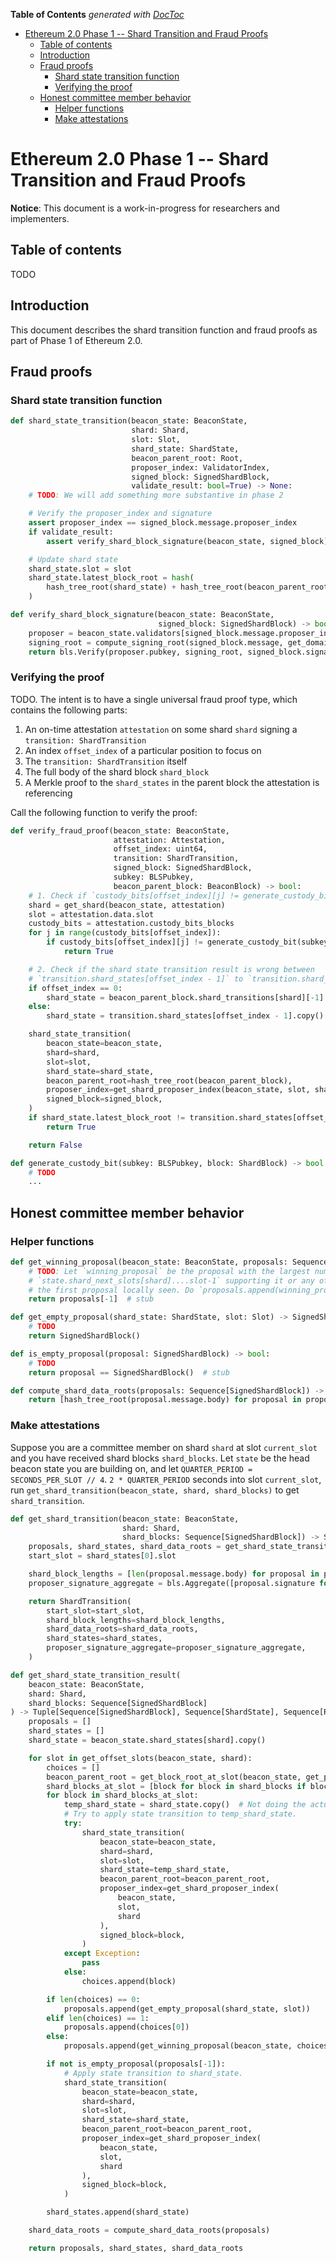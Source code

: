 <!-- START doctoc generated TOC please keep comment here to allow auto update -->
<!-- DON'T EDIT THIS SECTION, INSTEAD RE-RUN doctoc TO UPDATE -->
**Table of Contents**  *generated with [DocToc](https://github.com/thlorenz/doctoc)*

- [Ethereum 2.0 Phase 1 -- Shard Transition and Fraud Proofs](#ethereum-20-phase-1----shard-transition-and-fraud-proofs)
  - [Table of contents](#table-of-contents)
  - [Introduction](#introduction)
  - [Fraud proofs](#fraud-proofs)
    - [Shard state transition function](#shard-state-transition-function)
    - [Verifying the proof](#verifying-the-proof)
  - [Honest committee member behavior](#honest-committee-member-behavior)
    - [Helper functions](#helper-functions)
    - [Make attestations](#make-attestations)

<!-- END doctoc generated TOC please keep comment here to allow auto update -->

# Ethereum 2.0 Phase 1 -- Shard Transition and Fraud Proofs

**Notice**: This document is a work-in-progress for researchers and implementers.

## Table of contents

<!-- TOC -->

 TODO

<!-- /TOC -->

## Introduction

This document describes the shard transition function and fraud proofs as part of Phase 1 of Ethereum 2.0.

## Fraud proofs

### Shard state transition function

```python
def shard_state_transition(beacon_state: BeaconState,
                           shard: Shard,
                           slot: Slot,
                           shard_state: ShardState,
                           beacon_parent_root: Root,
                           proposer_index: ValidatorIndex,
                           signed_block: SignedShardBlock,
                           validate_result: bool=True) -> None:
    # TODO: We will add something more substantive in phase 2

    # Verify the proposer_index and signature
    assert proposer_index == signed_block.message.proposer_index
    if validate_result:
        assert verify_shard_block_signature(beacon_state, signed_block)

    # Update shard state
    shard_state.slot = slot
    shard_state.latest_block_root = hash(
        hash_tree_root(shard_state) + hash_tree_root(beacon_parent_root) + hash_tree_root(signed_block.message.body)
    )
```

```python
def verify_shard_block_signature(beacon_state: BeaconState,
                                 signed_block: SignedShardBlock) -> bool:
    proposer = beacon_state.validators[signed_block.message.proposer_index]
    signing_root = compute_signing_root(signed_block.message, get_domain(beacon_state, DOMAIN_SHARD_PROPOSAL))
    return bls.Verify(proposer.pubkey, signing_root, signed_block.signature)
```

### Verifying the proof

TODO. The intent is to have a single universal fraud proof type, which contains the following parts:

1. An on-time attestation `attestation` on some shard `shard` signing a `transition: ShardTransition`
2. An index `offset_index` of a particular position to focus on
3. The `transition: ShardTransition` itself
4. The full body of the shard block `shard_block`
5. A Merkle proof to the `shard_states` in the parent block the attestation is referencing

Call the following function to verify the proof:

```python
def verify_fraud_proof(beacon_state: BeaconState,
                       attestation: Attestation,
                       offset_index: uint64,
                       transition: ShardTransition,
                       signed_block: SignedShardBlock,
                       subkey: BLSPubkey,
                       beacon_parent_block: BeaconBlock) -> bool:
    # 1. Check if `custody_bits[offset_index][j] != generate_custody_bit(subkey, block_contents)` for any `j`.
    shard = get_shard(beacon_state, attestation)
    slot = attestation.data.slot
    custody_bits = attestation.custody_bits_blocks
    for j in range(custody_bits[offset_index]):
        if custody_bits[offset_index][j] != generate_custody_bit(subkey, signed_block):
            return True

    # 2. Check if the shard state transition result is wrong between
    # `transition.shard_states[offset_index - 1]` to `transition.shard_states[offset_index]`.
    if offset_index == 0:
        shard_state = beacon_parent_block.shard_transitions[shard][-1]
    else:
        shard_state = transition.shard_states[offset_index - 1].copy()  # Not doing the actual state updates here.

    shard_state_transition(
        beacon_state=beacon_state,
        shard=shard,
        slot=slot,
        shard_state=shard_state,
        beacon_parent_root=hash_tree_root(beacon_parent_block),
        proposer_index=get_shard_proposer_index(beacon_state, slot, shard),
        signed_block=signed_block,
    )
    if shard_state.latest_block_root != transition.shard_states[offset_index].data:
        return True

    return False
```

```python
def generate_custody_bit(subkey: BLSPubkey, block: ShardBlock) -> bool:
    # TODO
    ...
```

## Honest committee member behavior

### Helper functions

```python
def get_winning_proposal(beacon_state: BeaconState, proposals: Sequence[SignedShardBlock]) -> SignedShardBlock:
    # TODO: Let `winning_proposal` be the proposal with the largest number of total attestationsfrom slots in
    # `state.shard_next_slots[shard]....slot-1` supporting it or any of its descendants, breaking ties by choosing
    # the first proposal locally seen. Do `proposals.append(winning_proposal)`.
    return proposals[-1]  # stub
```

```python
def get_empty_proposal(shard_state: ShardState, slot: Slot) -> SignedShardBlock:
    # TODO
    return SignedShardBlock()
```

```python
def is_empty_proposal(proposal: SignedShardBlock) -> bool:
    # TODO
    return proposal == SignedShardBlock()  # stub
```

```python
def compute_shard_data_roots(proposals: Sequence[SignedShardBlock]) -> Sequence[Root]:
    return [hash_tree_root(proposal.message.body) for proposal in proposals]
```

### Make attestations

Suppose you are a committee member on shard `shard` at slot `current_slot` and you have received shard blocks `shard_blocks`. Let `state` be the head beacon state you are building on, and let `QUARTER_PERIOD = SECONDS_PER_SLOT // 4`. `2 * QUARTER_PERIOD` seconds into slot `current_slot`, run `get_shard_transition(beacon_state, shard, shard_blocks)` to get `shard_transition`.

```python
def get_shard_transition(beacon_state: BeaconState,
                         shard: Shard,
                         shard_blocks: Sequence[SignedShardBlock]) -> ShardTransition:
    proposals, shard_states, shard_data_roots = get_shard_state_transition_result(beacon_state, shard, shard_blocks)
    start_slot = shard_states[0].slot

    shard_block_lengths = [len(proposal.message.body) for proposal in proposals]
    proposer_signature_aggregate = bls.Aggregate([proposal.signature for proposal in proposals])

    return ShardTransition(
        start_slot=start_slot,
        shard_block_lengths=shard_block_lengths,
        shard_data_roots=shard_data_roots,
        shard_states=shard_states,
        proposer_signature_aggregate=proposer_signature_aggregate,
    )
```

```python
def get_shard_state_transition_result(
    beacon_state: BeaconState,
    shard: Shard,
    shard_blocks: Sequence[SignedShardBlock]
) -> Tuple[Sequence[SignedShardBlock], Sequence[ShardState], Sequence[Root]]:
    proposals = []
    shard_states = []
    shard_state = beacon_state.shard_states[shard].copy()

    for slot in get_offset_slots(beacon_state, shard):
        choices = []
        beacon_parent_root = get_block_root_at_slot(beacon_state, get_previous_slot(beacon_state.slot))
        shard_blocks_at_slot = [block for block in shard_blocks if block.message.slot == slot]
        for block in shard_blocks_at_slot:
            temp_shard_state = shard_state.copy()  # Not doing the actual state updates here.
            # Try to apply state transition to temp_shard_state.
            try:
                shard_state_transition(
                    beacon_state=beacon_state,
                    shard=shard,
                    slot=slot,
                    shard_state=temp_shard_state,
                    beacon_parent_root=beacon_parent_root,
                    proposer_index=get_shard_proposer_index(
                        beacon_state,
                        slot,
                        shard
                    ),
                    signed_block=block,
                )
            except Exception:
                pass
            else:
                choices.append(block)

        if len(choices) == 0:
            proposals.append(get_empty_proposal(shard_state, slot))
        elif len(choices) == 1:
            proposals.append(choices[0])
        else:
            proposals.append(get_winning_proposal(beacon_state, choices))

        if not is_empty_proposal(proposals[-1]):
            # Apply state transition to shard_state.
            shard_state_transition(
                beacon_state=beacon_state,
                shard=shard,
                slot=slot,
                shard_state=shard_state,
                beacon_parent_root=beacon_parent_root,
                proposer_index=get_shard_proposer_index(
                    beacon_state,
                    slot,
                    shard
                ),
                signed_block=block,
            )

        shard_states.append(shard_state)

    shard_data_roots = compute_shard_data_roots(proposals)

    return proposals, shard_states, shard_data_roots
```
